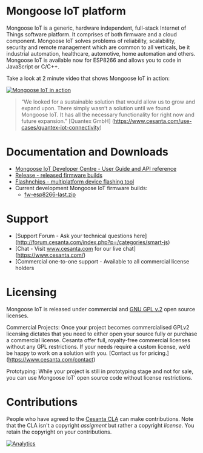 # Mongoose IoT platform

Mongoose IoT is a generic, hardware independent, full-stack Internet of Things software platform. It comprises of both firmware and a cloud component. Mongoose IoT solves problems of reliability, scalability, security and remote management which are common to all verticals, be it industrial automation, healthcare, automotive, home automation and others.
Mongoose IoT is available now for ESP8266 and allows you to code in JavaScript or C/C++.

Take a look at 2 minute video that shows Mongoose IoT in action:

[![Mongoose IoT in action](https://docs.cesanta.com/images/Mongoose_IoT.clip.png)](https://www.youtube.com/watch?v=6DYfGsqQzCg)

> “We looked for a sustainable solution that would allow us to grow and expand upon. There simply wasn’t a solution until we found Mongoose IoT. It has all the necessary functionality for right now and future expansion.” [Quantex GmbH] (https://www.cesanta.com/use-cases/quantex-iot-connectivity)

# Documentation and Downloads

- [Mongoose IoT Developer Centre - User Guide and API reference](https://docs.cesanta.com/fw/latest)
- [Release - released firmware builds](https://github.com/cesanta/mongoose-iot/releases/latest)
- [Flashnchips - multiplatform device flashing tool](https://github.com/cesanta/fnc/releases/latest)
- Current development Mongoose IoT firmware builds:
   - [fw-esp8266-last.zip](https://backend.cesanta.com/devel/fw-esp8266-last.zip)

# Support
- [Support Forum - Ask your technical questions here] (http://forum.cesanta.com/index.php?p=/categories/smart-js)
- [Chat - Visit www.cesanta.com for our live chat] (https://www.cesanta.com/)
- [Commercial one-to-one support - Available to all commercial license holders


# Licensing

Mongoose IoT is released under commercial and [GNU GPL v.2](http://www.gnu.org/licenses/old-licenses/gpl-2.0.html) open source licenses.

Commercial Projects:
Once your project becomes commercialised GPLv2 licensing dictates that you need to either open your source fully or purchase a commercial license. Cesanta offer full, royalty-free commercial licenses without any GPL restrictions. If your needs require a custom license, we’d be happy to work on a solution with you. [Contact us for pricing.] (https://www.cesanta.com/contact)

Prototyping:
While your project is still in prototyping stage and not for sale, you can use Mongoose IoT’ open source code without license restrictions.

# Contributions

People who have agreed to the
[Cesanta CLA](https://docs.cesanta.com/contributors_la.shtml)
can make contributions. Note that the CLA isn't a copyright
_assigment_ but rather a copyright _license_.
You retain the copyright on your contributions.

[![Analytics](https://ga-beacon.appspot.com/UA-42732794-6/project-page)](https://github.com/cesanta/mongoose-iot)
